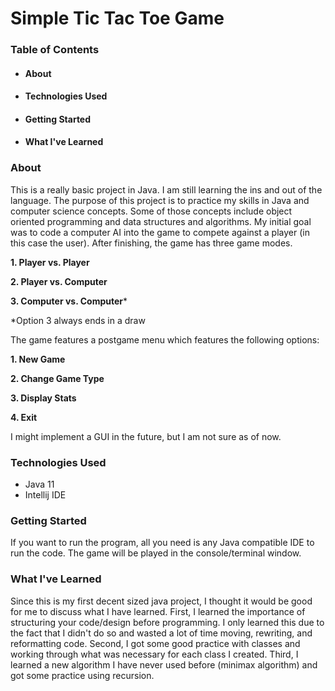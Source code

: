 # **Simple Tic Tac Toe Game**


### **Table of Contents**

* ####  About
* #### Technologies Used
* #### Getting Started
* #### What I've Learned


### **About**
This is a really basic project in Java. I am still learning
the ins and out of the language. The purpose of 
this project is to practice my skills
in Java and computer science concepts. Some of those
concepts include object oriented programming and
data structures and algorithms. My initial goal was 
to code a computer AI into the game to compete
against a player (in this case the user).
After finishing, the game has three game modes.

**1. Player vs. Player**

**2. Player vs. Computer**

**3. Computer vs. Computer***

\*Option 3 always ends in a draw


The game features a postgame menu which features
the following options:


**1. New Game**

**2. Change Game Type**

**3. Display Stats**

**4. Exit**


I might implement a GUI in the future, but I am not sure
as of now.

### **Technologies Used**
* Java 11
* Intellij IDE

### **Getting Started**
If you want to run the program, all you need is any Java
compatible IDE to run the code. The game will be played
in the console/terminal window.  

### **What I've Learned**
Since this is my first decent sized java project, I
thought it would be good for me to discuss what I have
learned. First, I learned the importance of structuring
your code/design before programming. I only learned this due
to the fact that I didn't do so and wasted a lot of time moving,
rewriting, and reformatting code. Second, I got some good
practice with classes and working through what was necessary
for each class I created. Third, I learned a new algorithm
I have never used before (minimax algorithm) and got some 
practice using recursion. 
